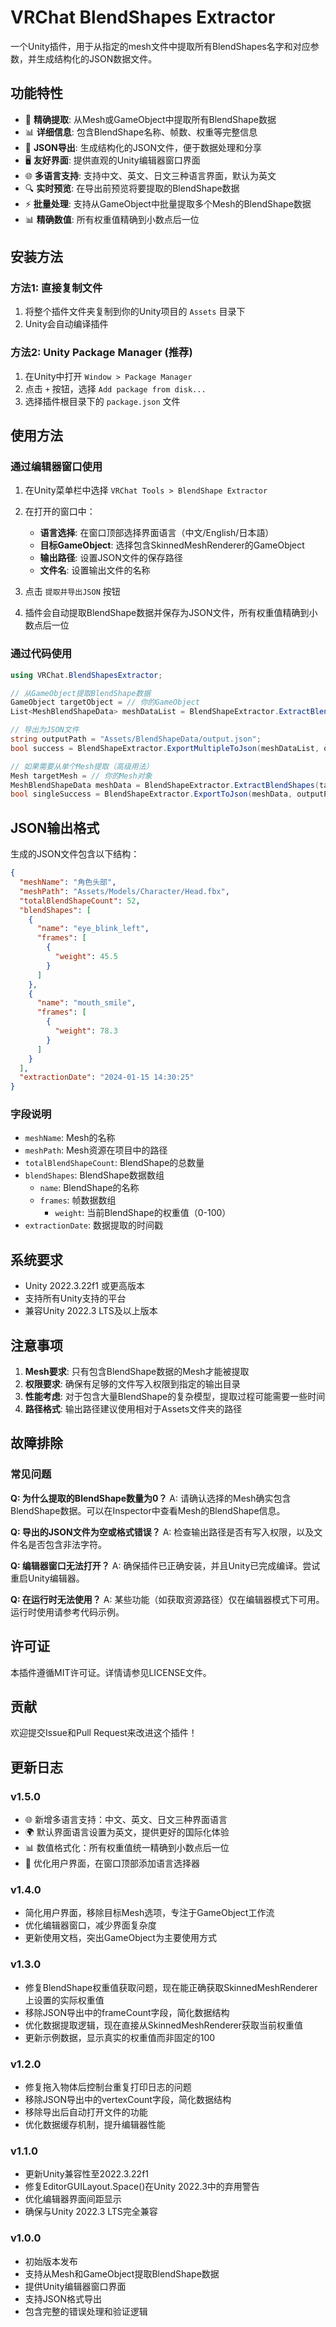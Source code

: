 # VRChat BlendShapes Extractor

一个Unity插件，用于从指定的mesh文件中提取所有BlendShapes名字和对应参数，并生成结构化的JSON数据文件。

## 功能特性

- 🎯 **精确提取**: 从Mesh或GameObject中提取所有BlendShape数据
- 📊 **详细信息**: 包含BlendShape名称、帧数、权重等完整信息
- 📁 **JSON导出**: 生成结构化的JSON文件，便于数据处理和分享
- 🖥️ **友好界面**: 提供直观的Unity编辑器窗口界面
- 🌐 **多语言支持**: 支持中文、英文、日文三种语言界面，默认为英文
- 🔍 **实时预览**: 在导出前预览将要提取的BlendShape数据
- ⚡ **批量处理**: 支持从GameObject中批量提取多个Mesh的BlendShape数据
- 📊 **精确数值**: 所有权重值精确到小数点后一位

## 安装方法

### 方法1: 直接复制文件
1. 将整个插件文件夹复制到你的Unity项目的 `Assets` 目录下
2. Unity会自动编译插件

### 方法2: Unity Package Manager (推荐)
1. 在Unity中打开 `Window > Package Manager`
2. 点击 `+` 按钮，选择 `Add package from disk...`
3. 选择插件根目录下的 `package.json` 文件

## 使用方法

### 通过编辑器窗口使用

1. 在Unity菜单栏中选择 `VRChat Tools > BlendShape Extractor`
2. 在打开的窗口中：
   - **语言选择**: 在窗口顶部选择界面语言（中文/English/日本語）
   - **目标GameObject**: 选择包含SkinnedMeshRenderer的GameObject
   - **输出路径**: 设置JSON文件的保存路径
   - **文件名**: 设置输出文件的名称

3. 点击 `提取并导出JSON` 按钮
4. 插件会自动提取BlendShape数据并保存为JSON文件，所有权重值精确到小数点后一位

### 通过代码使用

```csharp
using VRChat.BlendShapesExtractor;

// 从GameObject提取BlendShape数据
GameObject targetObject = // 你的GameObject
List<MeshBlendShapeData> meshDataList = BlendShapeExtractor.ExtractBlendShapesFromGameObject(targetObject);

// 导出为JSON文件
string outputPath = "Assets/BlendShapeData/output.json";
bool success = BlendShapeExtractor.ExportMultipleToJson(meshDataList, outputPath);

// 如果需要从单个Mesh提取（高级用法）
Mesh targetMesh = // 你的Mesh对象
MeshBlendShapeData meshData = BlendShapeExtractor.ExtractBlendShapes(targetMesh);
bool singleSuccess = BlendShapeExtractor.ExportToJson(meshData, outputPath);
```

## JSON输出格式

生成的JSON文件包含以下结构：

```json
{
  "meshName": "角色头部",
  "meshPath": "Assets/Models/Character/Head.fbx",
  "totalBlendShapeCount": 52,
  "blendShapes": [
    {
      "name": "eye_blink_left",
      "frames": [
        {
          "weight": 45.5
        }
      ]
    },
    {
      "name": "mouth_smile",
      "frames": [
        {
          "weight": 78.3
        }
      ]
    }
  ],
  "extractionDate": "2024-01-15 14:30:25"
}
```

### 字段说明

- `meshName`: Mesh的名称
- `meshPath`: Mesh资源在项目中的路径
- `totalBlendShapeCount`: BlendShape的总数量
- `blendShapes`: BlendShape数据数组
  - `name`: BlendShape的名称
  - `frames`: 帧数据数组
    - `weight`: 当前BlendShape的权重值（0-100）
- `extractionDate`: 数据提取的时间戳

## 系统要求

- Unity 2022.3.22f1 或更高版本
- 支持所有Unity支持的平台
- 兼容Unity 2022.3 LTS及以上版本

## 注意事项

1. **Mesh要求**: 只有包含BlendShape数据的Mesh才能被提取
2. **权限要求**: 确保有足够的文件写入权限到指定的输出目录
3. **性能考虑**: 对于包含大量BlendShape的复杂模型，提取过程可能需要一些时间
4. **路径格式**: 输出路径建议使用相对于Assets文件夹的路径

## 故障排除

### 常见问题

**Q: 为什么提取的BlendShape数量为0？**
A: 请确认选择的Mesh确实包含BlendShape数据。可以在Inspector中查看Mesh的BlendShape信息。

**Q: 导出的JSON文件为空或格式错误？**
A: 检查输出路径是否有写入权限，以及文件名是否包含非法字符。

**Q: 编辑器窗口无法打开？**
A: 确保插件已正确安装，并且Unity已完成编译。尝试重启Unity编辑器。

**Q: 在运行时无法使用？**
A: 某些功能（如获取资源路径）仅在编辑器模式下可用。运行时使用请参考代码示例。

## 许可证

本插件遵循MIT许可证。详情请参见LICENSE文件。

## 贡献

欢迎提交Issue和Pull Request来改进这个插件！

## 更新日志

### v1.5.0
- 🌐 新增多语言支持：中文、英文、日文三种界面语言
- 🌍 默认界面语言设置为英文，提供更好的国际化体验
- 📊 数值格式化：所有权重值统一精确到小数点后一位
- 🎨 优化用户界面，在窗口顶部添加语言选择器

### v1.4.0
- 简化用户界面，移除目标Mesh选项，专注于GameObject工作流
- 优化编辑器窗口，减少界面复杂度
- 更新使用文档，突出GameObject为主要使用方式

### v1.3.0
- 修复BlendShape权重值获取问题，现在能正确获取SkinnedMeshRenderer上设置的实际权重值
- 移除JSON导出中的frameCount字段，简化数据结构
- 优化数据提取逻辑，现在直接从SkinnedMeshRenderer获取当前权重值
- 更新示例数据，显示真实的权重值而非固定的100

### v1.2.0
- 修复拖入物体后控制台重复打印日志的问题
- 移除JSON导出中的vertexCount字段，简化数据结构
- 移除导出后自动打开文件的功能
- 优化数据缓存机制，提升编辑器性能

### v1.1.0
- 更新Unity兼容性至2022.3.22f1
- 修复EditorGUILayout.Space()在Unity 2022.3中的弃用警告
- 优化编辑器界面间距显示
- 确保与Unity 2022.3 LTS完全兼容

### v1.0.0
- 初始版本发布
- 支持从Mesh和GameObject提取BlendShape数据
- 提供Unity编辑器窗口界面
- 支持JSON格式导出
- 包含完整的错误处理和验证逻辑